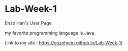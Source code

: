 # Lab-Week-1
Enzo Han's User Page

my favorite programming language is Java. 

Link to my site : https://enzohnnn.github.io/Lab-Week-1/
